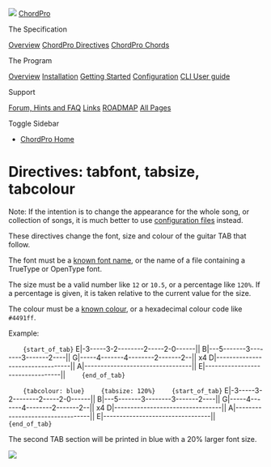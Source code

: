 ![](../images/chordpro-icon.png) [ChordPro](https://www.chordpro.org/chordpro/home/)

The Specification

<a href="https://www.chordpro.org/chordpro/chordpro-introduction/" class="list-group-item list-group-item-action bg-light">Overview</a> <a href="https://www.chordpro.org/chordpro/chordpro-directives/" class="list-group-item list-group-item-action bg-light">ChordPro Directives</a> <a href="https://www.chordpro.org/chordpro/chordpro-chords/" class="list-group-item list-group-item-action bg-light">ChordPro Chords</a>

The Program

<a href="https://www.chordpro.org/chordpro/chordpro-reference-implementation/" class="list-group-item list-group-item-action bg-light">Overview</a> <a href="https://www.chordpro.org/chordpro/chordpro-installation/" class="list-group-item list-group-item-action bg-light">Installation</a> <a href="https://www.chordpro.org/chordpro/chordpro-getting-started/" class="list-group-item list-group-item-action bg-light">Getting Started</a> <a href="https://www.chordpro.org/chordpro/chordpro-configuration/" class="list-group-item list-group-item-action bg-light">Configuration</a> <a href="https://www.chordpro.org/chordpro/using-chordpro/" class="list-group-item list-group-item-action bg-light">CLI User guide</a>

Support

<a href="https://www.chordpro.org/chordpro/support/" class="list-group-item list-group-item-action bg-light">Forum, Hints and FAQ</a> <a href="https://www.chordpro.org/chordpro/links/" class="list-group-item list-group-item-action bg-light">Links</a> <a href="https://www.chordpro.org/chordpro/roadmap/" class="list-group-item list-group-item-action bg-light">ROADMAP</a> <a href="https://www.chordpro.org/chordpro/allpages/" class="list-group-item list-group-item-action bg-light">All Pages</a>

Toggle Sidebar

<span class="navbar-toggler-icon"></span>

-   <a href="https://www.chordpro.org/chordpro/" class="nav-link">ChordPro Home</a>

Directives: tabfont, tabsize, tabcolour
=======================================

Note: If the intention is to change the appearance for the whole song, or collection of songs, it is much better to use [configuration files](https://www.chordpro.org/chordpro/chordpro-configuration/) instead.

These directives change the font, size and colour of the guitar TAB that follow.

The font must be a [known font name](https://www.chordpro.org/chordpro/chordpro-fonts/), or the name of a file containing a TrueType or OpenType font.

The size must be a valid number like `12` or `10.5`, or a percentage like `120%`. If a percentage is given, it is taken relative to the current value for the size.

The colour must be a [known colour](https://www.chordpro.org/chordpro/chordpro-colours/), or a hexadecimal colour code like `#4491ff`.

Example:

`    {start_of_tab}`
    E|-3-----3-2--------2-----2-0------||
    B|---5-------3--------3-------2----||
    G|-----4-------4--------2-------2--|| x4
    D|---------------------------------||
    A|---------------------------------||
    E|---------------------------------||
`    {end_of_tab}`

`    {tabcolour: blue}`
`    {tabsize: 120%}`
`    {start_of_tab}`
    E|-3-----3-2--------2-----2-0------||
    B|---5-------3--------3-------2----||
    G|-----4-------4--------2-------2--|| x4
    D|---------------------------------||
    A|---------------------------------||
    E|---------------------------------||
`    {end_of_tab}`

The second TAB section will be printed in blue with a 20% larger font size.

<img src="../images/ex_tabcolour.png" class="img-responsive img-fluid" />
